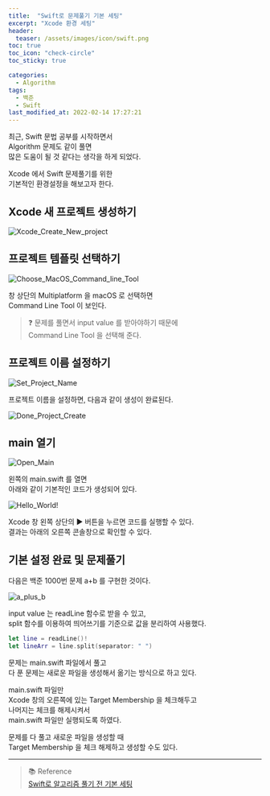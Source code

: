 ```yaml
---
title:  "Swift로 문제풀기 기본 세팅"
excerpt: "Xcode 환경 세팅"
header:
  teaser: /assets/images/icon/swift.png
toc: true
toc_icon: "check-circle"
toc_sticky: true

categories:
  - Algorithm
tags:
  - 백준
  - Swift
last_modified_at: 2022-02-14 17:27:21
---
```


최근, Swift 문법 공부를 시작하면서 <br>
Algorithm 문제도 같이 풀면 <br>
많은 도움이 될 것 같다는 생각을 하게 되었다. <br>

Xcode 에서 Swift 문제풀기를 위한 <br>
기본적인 환경설정을 해보고자 한다. <br>

## Xcode 새 프로젝트 생성하기

![Xcode_Create_New_project](https://github.com/fhsi1/fhsi1.github.io/blob/master/assets/images/swfit-algorithm-xcode/Xcode_Create_New_Project.png?raw=true)

## 프로젝트 템플릿 선택하기

![Choose_MacOS_Command_line_Tool](https://github.com/fhsi1/fhsi1.github.io/blob/master/assets/images/swfit-algorithm-xcode/Choose_MacOS_Command_Line_Tool.png?raw=true)

창 상단의 Multiplatform 을 macOS 로 선택하면 <br>
Command Line Tool 이 보인다. <br>

> ❓ 문제를 풀면서 input value 를 받아야하기 때문에 <br>
  Command Line Tool 을 선택해 준다. <br>

## 프로젝트 이름 설정하기

![Set_Project_Name](https://github.com/fhsi1/fhsi1.github.io/blob/master/assets/images/swfit-algorithm-xcode/Set_Project_Name.png?raw=true)

프로젝트 이름을 설정하면, 다음과 같이 생성이 완료된다. <br>

![Done_Project_Create](https://github.com/fhsi1/fhsi1.github.io/blob/master/assets/images/swfit-algorithm-xcode/Done_Project_Create.png?raw=true)

## main 열기

![Open_Main](https://github.com/fhsi1/fhsi1.github.io/blob/master/assets/images/swfit-algorithm-xcode/Open_Main.png?raw=true)

왼쪽의 main.swift 를 열면 <br>
아래와 같이 기본적인 코드가 생성되어 있다. <br>

![Hello_World!](https://github.com/fhsi1/fhsi1.github.io/blob/master/assets/images/swfit-algorithm-xcode/Hello_World.png?raw=true)

Xcode 창 왼쪽 상단의 ▶️ 버튼을 누르면 코드를 실행할 수 있다. <br>
결과는 아래의 오른쪽 콘솔창으로 확인할 수 있다. <br>

## 기본 설정 완료 및 문제풀기

다음은 백준 1000번 문제 a+b 를 구현한 것이다.

![a_plus_b](https://github.com/fhsi1/fhsi1.github.io/blob/master/assets/images/swfit-algorithm-xcode/a_plus_b.png?raw=true)

input value 는 readLine 함수로 받을 수 있고, <br>
split 함수를 이용하여 띄어쓰기를 기준으로 값을 분리하여 사용했다.

```swift
let line = readLine()!
let lineArr = line.split(separator: " ")
```

문제는 main.swift 파일에서 풀고 <br>
다 푼 문제는 새로운 파일을 생성해서 옮기는 방식으로 하고 있다.

main.swift 파일만 <br>
Xcode 창의 오른쪽에 있는 Target Membership 을 체크해두고 <br>
나머지는 체크를 해제시켜서 <br>
main.swift 파일만 실행되도록 하였다. <br>

문제를 다 풀고 새로운 파일을 생성할 때 <br>
Target Membership 을 체크 해제하고 생성할 수도 있다. <br>

---

> 📚 Reference <br>
[Swift로 알고리즘 풀기 전 기본 세팅](https://velog.io/@ssionii/Swift%EB%A1%9C-%EC%95%8C%EA%B3%A0%EB%A6%AC%EC%A6%98-%ED%92%80%EA%B8%B0-%EC%A0%84-%EA%B8%B0%EB%B3%B8-%EC%84%B8%ED%8C%85)